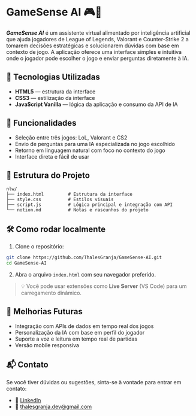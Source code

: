 # GameSense AI 🎮🤖

***GameSense AI*** é um assistente virtual alimentado por inteligência artificial que ajuda jogadores de League of Legends, Valorant e Counter-Strike 2 a tomarem decisões estratégicas e solucionarem dúvidas com base em contexto de jogo. A aplicação oferece uma interface simples e intuitiva onde o jogador pode escolher o jogo e enviar perguntas diretamente à IA.

## 🚀 Tecnologias Utilizadas

- **HTML5** — estrutura da interface
- **CSS3** — estilização da interface
- **JavaScript Vanilla** — lógica da aplicação e consumo da API de IA

## 🧠 Funcionalidades

- Seleção entre três jogos: LoL, Valorant e CS2
- Envio de perguntas para uma IA especializada no jogo escolhido
- Retorno em linguagem natural com foco no contexto do jogo
- Interface direta e fácil de usar

## 📁 Estrutura do Projeto

```
nlw/
├── index.html         # Estrutura da interface
├── style.css          # Estilos visuais
├── script.js          # Lógica principal e integração com API
└── notion.md          # Notas e rascunhos do projeto
```

## 🛠️ Como rodar localmente

1. Clone o repositório:

```bash
git clone https://github.com/ThalesGranja/GameSense-AI.git
cd GameSense-AI
```

2. Abra o arquivo `index.html` com seu navegador preferido.

> 💡 Você pode usar extensões como **Live Server** (VS Code) para um carregamento dinâmico.

## 🔮 Melhorias Futuras

- Integração com APIs de dados em tempo real dos jogos
- Personalização da IA com base em perfil do jogador
- Suporte a voz e leitura em tempo real de partidas
- Versão mobile responsiva

## 📬 Contato

Se você tiver dúvidas ou sugestões, sinta-se à vontade para entrar em contato:

- 💼 [LinkedIn](https://www.linkedin.com/in/thales-granja)
- 📧 thalesgranja.dev@gmail.com

